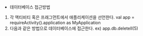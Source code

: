 - 데이터베이스 접근방법
1. 각 액티비티 혹은 프래그먼트에서 애플리케이션을 선언한다.
val app = requireActivity().application as MyApplication
2. 다음과 같은 방법으로 데이터베이스에 접근한다.
ex) app.db.deleteII(5)
